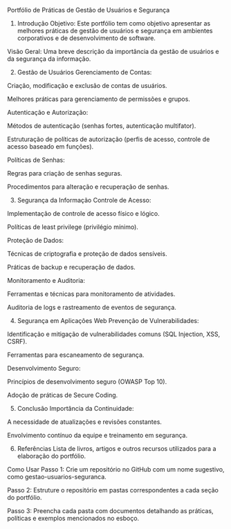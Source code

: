 Portfólio de Práticas de Gestão de Usuários e Segurança
1. Introdução
Objetivo: Este portfólio tem como objetivo apresentar as melhores práticas de gestão de usuários e segurança em ambientes corporativos e de desenvolvimento de software.

Visão Geral: Uma breve descrição da importância da gestão de usuários e da segurança da informação.

2. Gestão de Usuários
Gerenciamento de Contas:

Criação, modificação e exclusão de contas de usuários.

Melhores práticas para gerenciamento de permissões e grupos.

Autenticação e Autorização:

Métodos de autenticação (senhas fortes, autenticação multifator).

Estruturação de políticas de autorização (perfis de acesso, controle de acesso baseado em funções).

Políticas de Senhas:

Regras para criação de senhas seguras.

Procedimentos para alteração e recuperação de senhas.

3. Segurança da Informação
Controle de Acesso:

Implementação de controle de acesso físico e lógico.

Políticas de least privilege (privilégio mínimo).

Proteção de Dados:

Técnicas de criptografia e proteção de dados sensíveis.

Práticas de backup e recuperação de dados.

Monitoramento e Auditoria:

Ferramentas e técnicas para monitoramento de atividades.

Auditoria de logs e rastreamento de eventos de segurança.

4. Segurança em Aplicações Web
Prevenção de Vulnerabilidades:

Identificação e mitigação de vulnerabilidades comuns (SQL Injection, XSS, CSRF).

Ferramentas para escaneamento de segurança.

Desenvolvimento Seguro:

Princípios de desenvolvimento seguro (OWASP Top 10).

Adoção de práticas de Secure Coding.

5. Conclusão
Importância da Continuidade:

A necessidade de atualizações e revisões constantes.

Envolvimento contínuo da equipe e treinamento em segurança.

6. Referências
Lista de livros, artigos e outros recursos utilizados para a elaboração do portfólio.

Como Usar
Passo 1: Crie um repositório no GitHub com um nome sugestivo, como gestao-usuarios-seguranca.

Passo 2: Estruture o repositório em pastas correspondentes a cada seção do portfólio.

Passo 3: Preencha cada pasta com documentos detalhando as práticas, políticas e exemplos mencionados no esboço.
